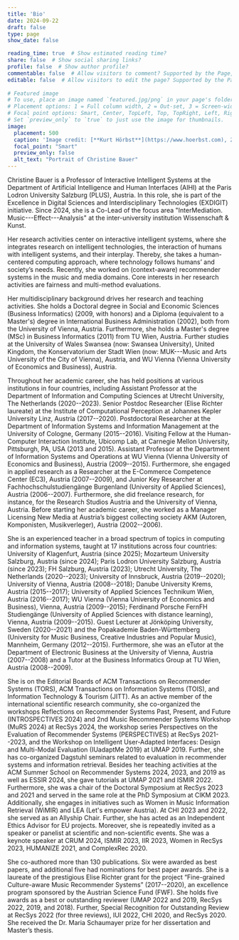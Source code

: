 ```yaml
---
title: 'Bio'
date: 2024-09-22
draft: false
type: page
show_date: false

reading_time: true  # Show estimated reading time?
share: false  # Show social sharing links?
profile: false  # Show author profile?
commentable: false  # Allow visitors to comment? Supported by the Page, Post, and Docs content types.
editable: false  # Allow visitors to edit the page? Supported by the Page, Post, and Docs content types.
  
# Featured image
# To use, place an image named `featured.jpg/png` in your page's folder.
# Placement options: 1 = Full column width, 2 = Out-set, 3 = Screen-width
# Focal point options: Smart, Center, TopLeft, Top, TopRight, Left, Right, BottomLeft, Bottom, BottomRight
# Set `preview_only` to `true` to just use the image for thumbnails.
image:
  placement: 500
  caption: 'Image credit: [**Kurt Hörbst**](https://www.hoerbst.com), 2020.' 
  focal_point: "Smart"
  preview_only: false
  alt_text: "Portrait of Christine Bauer"
---
```


Christine Bauer is a Professor of Interactive Intelligent Systems at the Department of Artificial Intelligence and Human Interfaces (AIHI) at the Paris Lodron University Salzburg (PLUS), Austria. In this role, she is part of the Excellence in Digital Sciences and Interdisciplinary Technologies (EXDIGIT) initiative. Since 2024, she is a Co-Lead of the focus area "InterMediation. Music---Effect---Analysis" at the inter-university institution Wissenschaft & Kunst.

Her research activities center on interactive intelligent systems, where she integrates research on intelligent technologies, the interaction of humans with intelligent systems, and their interplay. Thereby, she takes a human-centered computing approach, where technology follows humans’ and society’s needs. Recently, she worked on (context-aware) recommender systems in the music and media domains. Core interests in her research activities are fairness and multi-method evaluations. 

Her multidisciplinary background drives her research and teaching activities. She holds a Doctoral degree in Social and Economic Sciences (Business Informatics) (2009, with honors) and a Diploma (equivalent to a Master's) degree in International Business Administration (2002), both from the University of Vienna, Austria. Furthermore, she holds a Master's degree (MSc) in Business Informatics (2011) from TU Wien, Austria. Further studies at the University of Wales Swansea (now: Swansea University), United Kingdom, the Konservatorium der Stadt Wien (now: MUK---Music and Arts University of the City of Vienna), Austria, and WU Vienna (Vienna University of Economics and Business), Austria.

Throughout her academic career, she has held positions at various institutions in four countries, including Assistant Professor at the Department of Information and Computing Sciences at Utrecht University, The Netherlands (2020--2023). Senior Postdoc Researcher (Elise Richter laureate) at the Institute of Computational Perception at Johannes Kepler University Linz, Austria (2017--2020). Postdoctoral Researcher at the Department of Information Systems and Information Management at the University of Cologne, Germany (2015--2016). Visiting Fellow at the Human-Computer Interaction Institute, Ubicomp Lab, at Carnegie Mellon University, Pittsburgh, PA, USA (2013 and 2015). Assistant Professor at the Department of Information Systems and Operations at WU Vienna (Vienna University of Economics and Business), Austria (2009--2015).
Furthermore, she engaged in applied research as a Researcher at the E-Commerce Competence Center (EC3), Austria (2007--2009), and Junior Key Researcher at Fachhochschulstudiengänge Burgenland (University of Applied Sciences), Austria (2006--2007). Furthermore, she did freelance research, for instance, for the Research Studios Austria and the University of Vienna, Austria.
Before starting her academic career, she worked as a Manager Licensing New Media at Austria’s biggest collecting society AKM (Autoren, Komponisten, Musikverleger), Austria (2002--2006).

She is an experienced teacher in a broad spectrum of topics in computing and information systems, taught at 17 institutions across four countries: University of Klagenfurt, Austria (since 2025); Mozarteum University Salzburg, Austria (since 2024); Paris Lodron University Salzburg, Austria (since 2023); FH Salzburg, Austria (2023); Utrecht University, The Netherlands (2020--2023); University of Innsbruck, Austria (2019--2020); University of Vienna, Austria (2008--2018); Danube University Krems, Austria (2015--2017); University of Applied Sciences Technikum Wien, Austria (2016--2017); WU Vienna (Vienna University of Economics and Business), Vienna, Austria (2009--2015); Ferdinand Porsche FernFH Studiengänge (University of Applied Sciences with distance learning), Vienna, Austria (2009--2015). Guest Lecturer at Jönköping University, Sweden (2020--2021) and the Popakademie Baden-Württemberg (University for Music Business, Creative Industries and Popular Music), Mannheim, Germany (2012--2015). Furthermore, she was an eTutor at the Department of Electronic Business at the University of Vienna, Austria (2007--2008) and a Tutor at the Business Informatics Group at TU Wien, Austria (2008--2009).

She is on the Editorial Boards of ACM Transactions on Recommender Systems (TORS), ACM Transactions on Information Systems (TOIS), and Information Technology & Tourism (JITT). As an active member of the international scientific research community, she co-organized the workshops Reflections on Recommender Systems Past, Present, and Future (INTROSPECTIVES 2024) and 2nd Music Recommender Systems Workshop (MuRS 2024) at RecSys 2024, the workshop series Perspectives on the Evaluation of Recommender Systems (PERSPECTIVES) at RecSys 2021--2023, and the Workshop on Intelligent User-Adapted Interfaces: Design and Multi-Modal Evaluation (IUadaptMe 2019) at UMAP 2019. Further, she has co-organized Dagstuhl seminars related to evaluation in recommender systems and information retrieval. Besides her teaching activities at the ACM Summer School on Recommender Systems 2024, 2023, and 2019 as well as ESSIR 2024, she gave tutorials at UMAP 2021 and ISMIR 2022. Furthermore, she was a chair of the Doctoral Symposium at RecSys 2023 and 2021 and served in the same role at the PhD Symposium at CIKM 2023. Additionally, she engages in initiatives such as Women in Music Information Retrieval (WiMIR) and LEA (Let's empower Austria). At CHI 2023 and 2022, she served as an Allyship Chair. Further, she has acted as an Independent Ethics Advisor for EU projects. Moreover, she is repeatedly invited as a speaker or panelist at scientific and non-scientific events. She was a keynote speaker at CRUM 2024, ISMIR 2023, IIR 2023, Women in RecSys 2023, HUMANIZE 2021, and ComplexRec 2020.

She co-authored more than 130 publications. Six were awarded as best papers, and additional five had nominations for best paper awards. She is a laureate of the prestigious Elise Richter grant for the project “Fine-grained Culture-aware Music Recommender Systems” (2017--2020), an excellence program sponsored by the Austrian Science Fund (FWF). She holds five awards as a best or outstanding reviewer (UMAP 2022 and 2019, RecSys 2022, 2019, and 2018). Further, Special Recognition for Outstanding Review at RecSys 2022 (for three reviews), IUI 2022, CHI 2020, and RecSys 2020. She received the Dr. Maria Schaumayer prize for her dissertation and Master’s thesis.